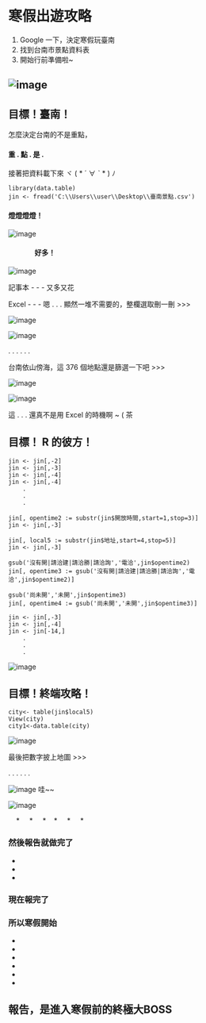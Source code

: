 # 寒假出遊攻略 
  1. Google 一下，決定寒假玩臺南
  2. 找到台南市景點資料表
  3. 開始行前準備啦~
  
![image](https://github.com/yiping0422/-/blob/master/%E7%A7%80.gif?raw=true)
---------
## 目標！臺南！
怎麼決定台南的不是重點，
#### 重 . 點 . 是 . 
接著把資料載下來  ヾ ( * ´  ∀  ˋ  * ) ﾉ
```
library(data.table)
jin <- fread('C:\\Users\\user\\Desktop\\臺南景點.csv')
```
#### 燈燈燈燈！

![image](https://github.com/yiping0422/-/blob/master/1515323051798.jpg?raw=true)

####                  好多！

![image](https://github.com/yiping0422/-/blob/master/%E5%92%A9.gif?raw=true)

記事本  - - - 又多又花

Excel  - - - 嗯 . . . 顯然一堆不需要的，整欄選取刪一刪  >>>

![image](https://github.com/yiping0422/-/blob/master/1515323158800.jpg?raw=true)

![image](https://github.com/yiping0422/-/blob/master/%E5%92%A9.gif?raw=true)

. . . . . .

台南依山傍海，這 376 個地點還是篩選一下吧  >>>

![image](https://github.com/yiping0422/-/blob/master/try.jpg?raw=true)

![image](https://github.com/yiping0422/-/blob/master/%E5%92%A9.gif?raw=true)

這 . . . 還真不是用 Excel 的時機啊  ~ ( 茶

## 目標！ R 的彼方！
```
jin <- jin[,-2]
jin <- jin[,-3]
jin <- jin[,-4]
jin <- jin[,-4]
    .
    .
    .
```


```
jin[, opentime2 := substr(jin$開放時間,start=1,stop=3)]
jin <- jin[,-3]

jin[, local5 := substr(jin$地址,start=4,stop=5)]
jin <- jin[,-3]
```

```
gsub('沒有開|請洽建|請洽勝|請洽詢','電洽',jin$opentime2)
jin[, opentime3 := gsub('沒有開|請洽建|請洽勝|請洽詢','電洽',jin$opentime2)]

gsub('尚未開','未開',jin$opentime3)
jin[, opentime4 := gsub('尚未開','未開',jin$opentime3)]
```

```
jin <- jin[,-3]
jin <- jin[,-4]
jin <- jin[-14,]
    .
    .
    .
```

![image](https://github.com/yiping0422/-/blob/master/R1.jpg?raw=true)

## 目標！終端攻略！

```
city<- table(jin$local5)
View(city)
city1<-data.table(city)
```

![image](https://github.com/yiping0422/-/blob/master/R2.jpg?raw=true)

最後把數字披上地圖  >>>

. . . . . .

![image](https://github.com/yiping0422/-/blob/master/%E7%A7%80.gif?raw=true) 哇~~

![image](https://github.com/yiping0422/-/blob/master/26694057_1771546239542927_301456047_n.jpg?raw=true)




     *
     * 
     *
     *
     *
     *


### 然後報告就做完了


-

-

-
   
   
### 現在報完了

### 所以寒假開始


*

*

*

*

*

*


## 報告，是進入寒假前的終極大BOSS

